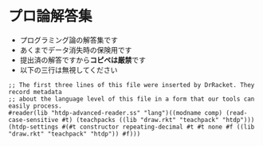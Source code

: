 # プロ論解答集

- プログラミング論の解答集です
- あくまでデータ消失時の保険用です
- 提出済の解答ですから**コピペは厳禁**です
- 以下の三行は無視してください

```racket
;; The first three lines of this file were inserted by DrRacket. They record metadata
;; about the language level of this file in a form that our tools can easily process.
#reader(lib "htdp-advanced-reader.ss" "lang")((modname comp) (read-case-sensitive #t) (teachpacks ((lib "draw.rkt" "teachpack" "htdp"))) (htdp-settings #(#t constructor repeating-decimal #t #t none #f ((lib "draw.rkt" "teachpack" "htdp")) #f)))
```
